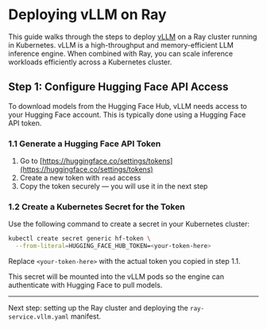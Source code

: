 # Deploying vLLM on Ray

This guide walks through the steps to deploy [vLLM](https://github.com/vllm-project/vllm) on a Ray cluster running in Kubernetes. vLLM is a high-throughput and memory-efficient LLM inference engine. When combined with Ray, you can scale inference workloads efficiently across a Kubernetes cluster.

## Step 1: Configure Hugging Face API Access

To download models from the Hugging Face Hub, vLLM needs access to your Hugging Face account. This is typically done using a Hugging Face API token.

### 1.1 Generate a Hugging Face API Token

1. Go to [https://huggingface.co/settings/tokens](https://huggingface.co/settings/tokens)
2. Create a new token with `read` access
3. Copy the token securely — you will use it in the next step

### 1.2 Create a Kubernetes Secret for the Token

Use the following command to create a secret in your Kubernetes cluster:

```bash
kubectl create secret generic hf-token \
  --from-literal=HUGGING_FACE_HUB_TOKEN=<your-token-here>
```

Replace `<your-token-here>` with the actual token you copied in step 1.1.

This secret will be mounted into the vLLM pods so the engine can authenticate with Hugging Face to pull models.

---

Next step: setting up the Ray cluster and deploying the `ray-service.vllm.yaml` manifest.

